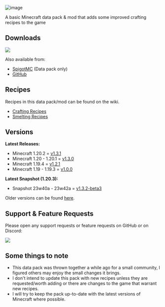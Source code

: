![image](https://i.imgur.com/T4bUjrA.png)

A basic Minecraft data pack & mod that adds some improved crafting recipes to the game

## Downloads

[![](https://img.shields.io/modrinth/dt/BLG002oq)](https://modrinth.com/datapack/better-craftables/)

Also available from: 

* [SpigotMC](https://www.spigotmc.org/resources/better-craftables.108728/) (Data pack only)
* [GitHub](https://github.com/TheClassic36/Better-Craftables/releases)

## Recipes

Recipes in this data pack/mod can be found on the wiki.

* [Crafting Recipes](https://github.com/TheClassic36/Better-Craftables/wiki/Crafting-Recipes)
* [Smelting Recipes](https://github.com/TheClassic36/Better-Craftables/wiki/Smelting-Recipes)

## Versions

**Latest Releases:**

* Minecraft 1.20.2 = [v1.3.1](https://github.com/TheClassic36/Better-Craftables/releases/tag/v1.3.1)
* Minecraft 1.20 - 1.20.1 = [v1.3.0](https://github.com/TheClassic36/Better-Craftables/releases/tag/v1.3.0)
* Minecraft 1.19.4 = [v1.2.1](https://github.com/TheClassic36/Better-Craftables/releases/tag/v1.2.1)
* Minecraft 1.19 - 1.19.3 = [v1.0.0](https://github.com/TheClassic36/Better-Craftables/releases/tag/v1.0.0)

**Latest Snapshot (1.20.3):**

* Snapshot 23w40a - 23w42a = [v1.3.2-beta3](https://github.com/TheClassic36/Better-Craftables/releases/tag/v1.3.2-beta3)

Older versions can be found [here](https://github.com/TheClassic36/Better-Craftables/wiki/Versions).

## Support & Feature Requests
Please open any support requests or feature requests on GitHub or on Discord:

[![](https://dcbadge.vercel.app/api/server/vZJSDjPcmu)](https://discord.gg/vZJSDjPcmu)

## Some things to note
* This data pack was thrown together a while ago for a small community, I figured others may enjoy the small changes it brings.
* I don't intend to update this pack with new recipes unless they are requested/worth adding or there are changes to the game that warrant new recipes.
* I will try to keep the pack up-to-date with the latest versions of Minecraft where possible.
